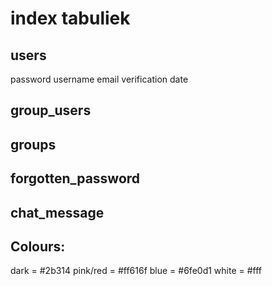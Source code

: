# index tabuliek

## users
password
username
email
verification
date

## group_users

## groups

## forgotten_password

## chat_message

## Colours:
dark = #2b314
pink/red = #ff616f
blue = #6fe0d1
white = #fff


